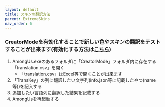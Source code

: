 ```yaml
---
layout: default
title: スキンの翻訳方法
parent: ExtremeSkins
nav_order: 6
---
```


### CreatorModeを有効化することで新しい色やスキンの翻訳をテストすることが出来ます(有効化する方法は[こちら](https://github.com/yukieiji/ExtremeRoles/wiki/CreatorMode%E3%81%AB%E3%81%A4%E3%81%84%E3%81%A6))

1. AmongUs.exeのあるフォルダに「CreatorMode」フォルダ内に存在する「translation.csv」を開く
   - 「translation.csv」はExcel等で開くことが出来ます
2. 「TransKey」の列に翻訳したい文字列(info.json等に記載したやつ(name等))を記入する
3. 追加したい言語列に翻訳した結果を記載する
4. AmongUsを再起動する